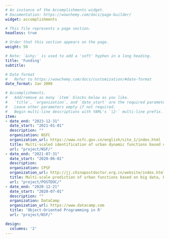```yaml
---
# An instance of the Accomplishments widget.
# Documentation: https://wowchemy.com/docs/page-builder/
widget: accomplishments

# This file represents a page section.
headless: true

# Order that this section appears on the page.
weight: 50

# Note: `&shy;` is used to add a 'soft' hyphen in a long heading.
title: 'Funding'
subtitle:

# Date format
#   Refer to https://wowchemy.com/docs/customization/#date-format
date_format: Jan 2006

# Accomplishments.
#   Add/remove as many `item` blocks below as you like.
#   `title`, `organization`, and `date_start` are the required parameters.
#   Leave other parameters empty if not required.
#   Begin multi-line descriptions with YAML's `|2-` multi-line prefix.
item:
- date_end: "2023-12-31"
  date_start: "2021-01-01"
  description: ""
  organization: NSFC
  organization_url: https://www.nsfc.gov.cn/english/site_1/index.html
  title: Multi-scaled identification of urban dynamic functions based on mobile phone big data, PI, ¥300K
  url: "project/NSF/"
- date_end: "2021-07-31"
  date_start: "2020-06-01"
  description: 
  organization: CPSF
  organization_url: http://jj.chinapostdoctor.org.cn/website/index.html
  title: Multi-scale prediction of urban functions based on big data, PI, ¥80K
  url: "project/POSTDOC/"
- date_end: "2020-12-21"
  date_start: "2020-07-01"
  description: ""
  organization: DataCamp
  organization_url: https://www.datacamp.com
  title: 'Object-Oriented Programming in R'
  url: "project/NSF/"

design:
  columns: '2' 
---
```

